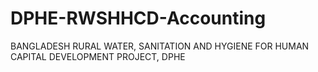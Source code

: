 # DPHE-RWSHHCD-Accounting
BANGLADESH RURAL WATER, SANITATION AND HYGIENE FOR HUMAN CAPITAL DEVELOPMENT PROJECT, DPHE
